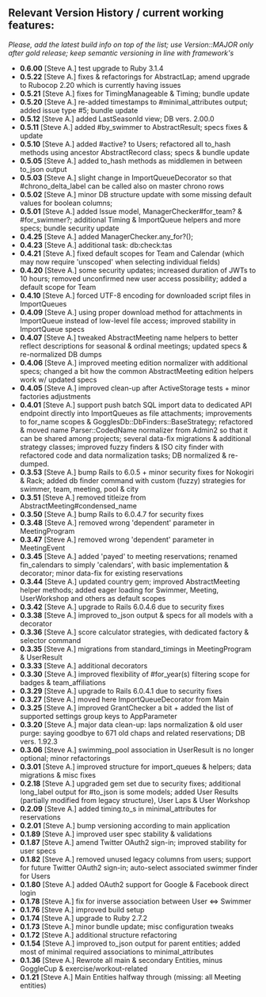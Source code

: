 ## Relevant Version History / current working features:

_Please, add the latest build info on top of the list; use Version::MAJOR only after gold release; keep semantic versioning in line with framework's_

- **0.6.00** [Steve A.] test upgrade to Ruby 3.1.4
- **0.5.22** [Steve A.] fixes & refactorings for AbstractLap; amend upgrade to Rubocop 2.20 which is currently having issues
- **0.5.21** [Steve A.] fixes for TimingManageable & Timing; bundle update
- **0.5.20** [Steve A.] re-added timestamps to #minimal_attributes output; added issue type #5; bundle update
- **0.5.12** [Steve A.] added LastSeasonId view; DB vers. 2.00.0
- **0.5.11** [Steve A.] added #by_swimmer to AbstractResult; specs fixes & update
- **0.5.10** [Steve A.] added #active? to Users; refactored all to_hash methods using ancestor AbstractRecord class; specs & bundle update
- **0.5.05** [Steve A.] added to_hash methods as middlemen in between to_json output
- **0.5.03** [Steve A.] slight change in ImportQueueDecorator so that #chrono_delta_label can be called also on master chrono rows
- **0.5.02** [Steve A.] minor DB structure update with some missing default values for boolean columns;
- **0.5.01** [Steve A.] added Issue model, ManagerChecker#for_team? & #for_swimmer?; additional Timing & ImportQueue helpers and more specs; bundle security update
- **0.4.25** [Steve A.] added ManagerChecker.any_for?();
- **0.4.23** [Steve A.] additional task: db:check:tas
- **0.4.21** [Steve A.] fixed default scopes for Team and Calendar (which may now require 'unscoped' when selecting individual fields)
- **0.4.20** [Steve A.] some security updates; increased duration of JWTs to 10 hours; removed unconfirmed new user access possibility; added a default scope for Team
- **0.4.10** [Steve A.] forced UTF-8 encoding for downloaded script files in ImportQueues
- **0.4.09** [Steve A.] using proper download method for attachments in ImportQueue instead of low-level file access; improved stability in ImportQueue specs
- **0.4.07** [Steve A.] tweaked AbstractMeeting name helpers to better reflect descriptions for seasonal & ordinal meetings; updated specs & re-normalized DB dumps
- **0.4.06** [Steve A.] improved meeting edition normalizer with additional specs; changed a bit how the common AbstractMeeting edition helpers work w/ updated specs
- **0.4.05** [Steve A.] improved clean-up after ActiveStorage tests + minor factories adjustments
- **0.4.01** [Steve A.] support push batch SQL import data to dedicated API endpoint directly into ImportQueues as file attachments; improvements to for_name scopes & GogglesDb::DbFinders::BaseStrategy; refactored & moved name Parser::CodedName normalizer from Admin2 so that it can be shared among projects; several data-fix migrations & additional strategy classes; improved fuzzy finders & ISO city finder with refactored code and data normalization tasks; DB normalized & re-dumped.
- **0.3.53** [Steve A.] bump Rails to 6.0.5 + minor security fixes for Nokogiri & Rack; added db finder command with custom (fuzzy) strategies for swimmer, team, meeting, pool & city
- **0.3.51** [Steve A.] removed titleize from AbstractMeeting#condensed_name
- **0.3.50** [Steve A.] bump Rails to 6.0.4.7 for security fixes
- **0.3.48** [Steve A.] removed wrong 'dependent' parameter in MeetingProgram
- **0.3.47** [Steve A.] removed wrong 'dependent' parameter in MeetingEvent
- **0.3.45** [Steve A.] added 'payed' to meeting reservations; renamed fin_calendars to simply 'calendars', with basic implementation & decorator; minor data-fix for existing reservations
- **0.3.44** [Steve A.] updated country gem; improved AbstractMeeting helper methods; added eager loading for Swimmer, Meeting, UserWorkshop and others as default scopes
- **0.3.42** [Steve A.] upgrade to Rails 6.0.4.6 due to security fixes
- **0.3.38** [Steve A.] improved to_json output & specs for all models with a decorator
- **0.3.36** [Steve A.] score calculator strategies, with dedicated factory & selector command
- **0.3.35** [Steve A.] migrations from standard_timings in MeetingProgram & UserResult
- **0.3.33** [Steve A.] additional decorators
- **0.3.30** [Steve A.] improved flexibility of #for_year(s) filtering scope for badges & team_affiliations
- **0.3.29** [Steve A.] upgrade to Rails 6.0.4.1 due to security fixes
- **0.3.27** [Steve A.] moved here ImportQueueDecorator from Main
- **0.3.25** [Steve A.] improved GrantChecker a bit + added the list of supported settings group keys to AppParameter
- **0.3.20** [Steve A.] major data clean-up: laps normalization & old user purge: saying goodbye to 671 old chaps and related reservations; DB vers. 1.92.3
- **0.3.06** [Steve A.] swimming_pool association in UserResult is no longer optional; minor refactorings
- **0.3.01** [Steve A.] improved structure for import_queues & helpers; data migrations & misc fixes
- **0.2.18** [Steve A.] upgraded gem set due to security fixes; additional long_label output for #to_json is some models; added User Results (partially modified from legacy structure), User Laps & User Workshop
- **0.2.09** [Steve A.] added timing.to_s in minimal_attributes for reservations
- **0.2.01** [Steve A.] bump versioning according to main application
- **0.1.89** [Steve A.] improved user spec stability & validations
- **0.1.87** [Steve A.] amend Twitter OAuth2 sign-in; improved stability for user specs
- **0.1.82** [Steve A.] removed unused legacy columns from users; support for future Twitter OAuth2 sign-in; auto-select associated swimmer finder for Users
- **0.1.80** [Steve A.] added OAuth2 support for Google & Facebook direct login
- **0.1.78** [Steve A.] fix for inverse association between User <=> Swimmer
- **0.1.76** [Steve A.] improved build setup
- **0.1.74** [Steve A.] upgrade to Ruby 2.7.2
- **0.1.73** [Steve A.] minor bundle update; misc configuration tweaks
- **0.1.72** [Steve A.] additional structure refactoring
- **0.1.54** [Steve A.] improved to_json output for parent entities; added most of minimal required associations to minimal_attributes
- **0.1.36** [Steve A.] Rewrote all main & secondary Entities, minus GoggleCup & exercise/workout-related
- **0.1.21** [Steve A.] Main Entities halfway through (missing: all Meeting entities)
